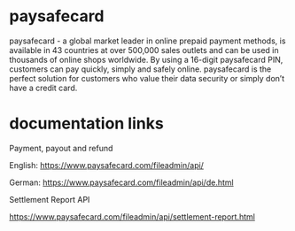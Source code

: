 # paysafecard
paysafecard - a global market leader in online prepaid payment methods, is available in 43 countries at over 500,000 sales outlets and can be used in thousands of online shops worldwide. 
By using a 16-digit paysafecard PIN, customers can pay quickly, simply and safely online. 
paysafecard is the perfect solution for customers who value their data security or simply don’t have a credit card.

# documentation links

Payment, payout and refund

English: https://www.paysafecard.com/fileadmin/api/

German: https://www.paysafecard.com/fileadmin/api/de.html

Settlement Report API

https://www.paysafecard.com/fileadmin/api/settlement-report.html
